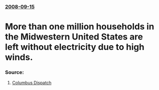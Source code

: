 ### [2008-09-15](/news/2008/09/15/index.md)

# More than one million households in the Midwestern United States are left without electricity due to high winds. 




### Source:

1. [Columbus Dispatch](http://dispatch.com/live/content/local_news/stories/2008/09/15/million.html?sid=101)
